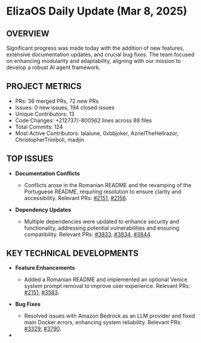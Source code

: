 # ElizaOS Daily Update (Mar 8, 2025)

## OVERVIEW 
Significant progress was made today with the addition of new features, extensive documentation updates, and crucial bug fixes. The team focused on enhancing modularity and adaptability, aligning with our mission to develop a robust AI agent framework.

## PROJECT METRICS
- PRs: 36 merged PRs, 72 new PRs
- Issues: 0 new issues, 194 closed issues
- Unique Contributors: 13
- Code Changes: +212737/-800562 lines across 88 files
- Total Commits: 124
- Most Active Contributors: lalalune, 0xbbjoker, AzrielTheHellrazor, ChristopherTrimboli, madjin

## TOP ISSUES
- **Documentation Conflicts**
  - Conflicts arose in the Romanian README and the revamping of the Portuguese README, requiring resolution to ensure clarity and accessibility. Relevant PRs: [#2151](https://github.com/elizaos/eliza/pull/2151), [#2156](https://github.com/elizaos/eliza/pull/2156).

- **Dependency Updates**
  - Multiple dependencies were updated to enhance security and functionality, addressing potential vulnerabilities and ensuring compatibility. Relevant PRs: [#3833](https://github.com/elizaos/eliza/pull/3833), [#3834](https://github.com/elizaos/eliza/pull/3834), [#3844](https://github.com/elizaos/eliza/pull/3844).

## KEY TECHNICAL DEVELOPMENTS
- **Feature Enhancements**
  - Added a Romanian README and implemented an optional Venice system prompt removal to improve user experience. Relevant PRs: [#2151](https://github.com/elizaos/eliza/pull/2151), [#3583](https://github.com/elizaos/eliza/pull/3583).
  
- **Bug Fixes**
  - Resolved issues with Amazon Bedrock as an LLM provider and fixed main Docker errors, enhancing system reliability. Relevant PRs: [#3329](https://github.com/elizaos/eliza/pull/3329), [#3790](https://github.com/elizaos/eliza/pull/3790).

-